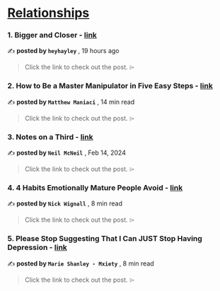 
<h1><a href=https://medium.com/tag/relationships/recommended target="_blank" rel="noopener noreferrer">Relationships</a></h1>
<h3>1. Bigger and Closer - <a href=https://medium.com/@heyhali/bigger-and-closer-506870519f52?source=tag_recommended_feed---------0-84----------relationships----------827d130d_c34f_443d_9328_be6b8c1ae59f------- target="_blank" rel="noopener noreferrer">link</a></h3>

✍️ **posted by `heyhayley`** <date> , 19 hours ago</date>

<blockquote>Click the link to check out the post. ⌲</blockquote>

<h3>2. How to Be a Master Manipulator in Five Easy Steps - <a href=https://medium.com/thing-a-day/how-to-be-a-master-manipulator-in-five-easy-steps-ccec675e54ff?source=tag_recommended_feed---------1-107----------relationships----------827d130d_c34f_443d_9328_be6b8c1ae59f------- target="_blank" rel="noopener noreferrer">link</a></h3>

✍️ **posted by `Matthew Maniaci`** <date> , 14 min read</date>

<blockquote>Click the link to check out the post. ⌲</blockquote>

<h3>3. Notes on a Third - <a href=https://medium.com/@neilmcneil/notes-on-a-third-814a3e2307ab?source=tag_recommended_feed---------2-85----------relationships----------827d130d_c34f_443d_9328_be6b8c1ae59f------- target="_blank" rel="noopener noreferrer">link</a></h3>

✍️ **posted by `Neil McNeil`** <date> , Feb 14, 2024</date>

<blockquote>Click the link to check out the post. ⌲</blockquote>

<h3>4. 4 Habits Emotionally Mature People Avoid - <a href=https://medium.com/@nickwignall/4-habits-emotionally-mature-people-avoid-1bace46e69c7?source=tag_recommended_feed---------3-84----------relationships----------827d130d_c34f_443d_9328_be6b8c1ae59f------- target="_blank" rel="noopener noreferrer">link</a></h3>

✍️ **posted by `Nick Wignall`** <date> , 8 min read</date>

<blockquote>Click the link to check out the post. ⌲</blockquote>

<h3>5. Please Stop Suggesting That I Can JUST Stop Having Depression - <a href=https://medium.com/invisible-illness/please-stop-suggesting-that-i-can-just-stop-having-depression-4307131719d4?source=tag_recommended_feed---------4-107----------relationships----------827d130d_c34f_443d_9328_be6b8c1ae59f------- target="_blank" rel="noopener noreferrer">link</a></h3>

✍️ **posted by `Marie Shanley - Mxiety`** <date> , 8 min read</date>

<blockquote>Click the link to check out the post. ⌲</blockquote>

